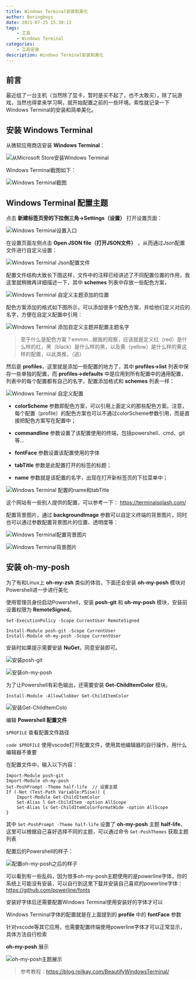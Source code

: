 ```yaml
---
title: Windows Terminal安装和美化
author: Boringboys
date: 2021-07-25 15:30:13
tags:
	- 工具
	- Windows Terminal
categories:
	- 工具安装
description: Windows Terminal安装和美化
---
```


## 前言
最近组了一台主机（当然除了显卡，暂时是买不起了，也不太敢买），除了玩游戏，当然也得拿来学习啊，就开始配置之前的一些环境。索性就记录一下Windows Terminal的安装和简单美化。

<!--more-->

## 安装 Windows Terminal

从微软应用商店安装 **Windows Terminal**：

![从Microsoft Store安装Windows Terminal](https://boringboys-1254394685.cos.ap-shanghai.myqcloud.com/img/Windows-Terminal-Install/%E4%BB%8EMicrosoft%20Store%E5%AE%89%E8%A3%85Windows%20Terminal.png)

Windows Terminal截图如下：

![Windows Terminal截图](https://boringboys-1254394685.cos.ap-shanghai.myqcloud.com/img/Windows-Terminal-Install/Windows%20Terminal%E6%88%AA%E5%9B%BE.png)

## Windows Terminal 配置主题

点击 **新建标签页旁的下拉倒三角->Settings（设置）** 打开设置页面：

![Windows Terminal设置入口](https://boringboys-1254394685.cos.ap-shanghai.myqcloud.com/img/Windows-Terminal-Install/Windows%20Terminal%E8%AE%BE%E7%BD%AE%E5%85%A5%E5%8F%A3.png)

在设置页面左侧点击 **Open JSON file（打开JSON文件）** ，从而通过Json配置文件进行自定义设置：

![Windows Terminal Json配置文件](https://boringboys-1254394685.cos.ap-shanghai.myqcloud.com/img/Windows-Terminal-Install/Windows%20Terminal%20Json%E9%85%8D%E7%BD%AE%E6%96%87%E4%BB%B6.png)

配置文件结构大致长下图这样，文件中的注释已经讲述了不同配置位置的作用，我这里就稍微再详细描述一下，其中 **schemes** 列表中存放一些配色方案，

![Windows Terminal 自定义主题添加的位置](https://boringboys-1254394685.cos.ap-shanghai.myqcloud.com/img/Windows-Terminal-Install/Windows%20Terminal%20%E8%87%AA%E5%AE%9A%E4%B9%89%E4%B8%BB%E9%A2%98%E6%B7%BB%E5%8A%A0%E7%9A%84%E4%BD%8D%E7%BD%AE.png)

配色方案添加的格式如下图所示，可以添加很多个配色方案，并给他们定义对应的名字，方便在自定义配置中引用：

![Windows Terminal 添加自定义主题并配置主题名字](https://boringboys-1254394685.cos.ap-shanghai.myqcloud.com/img/Windows-Terminal-Install/Windows%20Terminal%20%E6%B7%BB%E5%8A%A0%E8%87%AA%E5%AE%9A%E4%B9%89%E4%B8%BB%E9%A2%98%E5%B9%B6%E9%85%8D%E7%BD%AE%E4%B8%BB%E9%A2%98%E5%90%8D%E5%AD%97.png)

> 至于什么是配色方案？emmm...据我的观察，应该就是定义红（red）是什么样的红，黑（black）是什么样的黑，以及黄（yellow）是什么样的黄这样的配置，以此类推，（逃）

然后是 **profiles**，这里就是添加一些配置的地方了，其中 **profiles->list** 列表中保存一些单独的配置，而 **profiles->defaults** 中是应用到所有配置中的通用配置，列表中的每个配置都有自己的名字，配置添加格式和 **schemes** 列表一样：

![Windows Terminal 自定义配置](https://boringboys-1254394685.cos.ap-shanghai.myqcloud.com/img/Windows-Terminal-Install/Windows%20Terminal%20%E8%87%AA%E5%AE%9A%E4%B9%89%E9%85%8D%E7%BD%AE.png)

- **colorScheme** 参数即配色方案，可以引用上面定义的那些配色方案。注意，每个配置（profile）的配色方案也可以不通过colorScheme参数引用，而是直接把配色方案写在配置中；

- **commandline** 参数设置了该配置使用的终端，包括powershell、cmd、git等...

- **fontFace** 参数设置该配置使用的字体

- **tabTitle** 参数是此配置打开的标签的标题；

- **name** 参数就是该配置的名字，出现在打开新标签页的下拉菜单中；

![Windows Terminal 配置的name和tabTitle](https://boringboys-1254394685.cos.ap-shanghai.myqcloud.com/img/Windows-Terminal-Install/Windows%20Terminal%20%E9%85%8D%E7%BD%AE%E7%9A%84name%E5%92%8CtabTitle.png)

这个网站有一些别人提供的配置，可以参考一下：
https://terminalsplash.com/

配置背景图片，通过 **backgroundImage** 参数可以自定义终端的背景图片，同时也可以通过参数配置背景图片的位置、透明度等：

![Windows Terminal配置背景图片](https://boringboys-1254394685.cos.ap-shanghai.myqcloud.com/img/Windows-Terminal-Install/Windows%20Terminal%20%E9%85%8D%E7%BD%AE%E8%83%8C%E6%99%AF%E5%9B%BE%E7%89%87.png)

![Windows Terminal背景图片](https://boringboys-1254394685.cos.ap-shanghai.myqcloud.com/img/Windows-Terminal-Install/Windows%20Terminal%20%E8%83%8C%E6%99%AF%E5%9B%BE%E7%89%87.png)

## 安装 oh-my-posh

为了有和Linux上 **oh-my-zsh** 类似的体验，下面还会安装 **oh-my-posh** 模块对Powershell进一步进行美化

使用管理员身份启动Powershell，安装 **posh-git** 和 **oh-my-posh** 模块，安装前设置权限为 **RemoteSigned**。

```
Set-ExecutionPolicy -Scope CurrentUser RemoteSigned
```

```
Install-Module posh-git -Scope CurrentUser
Install-Module oh-my-posh -Scope CurrentUser
```

安装时如果提示需要安装 **NuGet**，同意安装即可。

![安装posh-git](https://boringboys-1254394685.cos.ap-shanghai.myqcloud.com/img/Windows-Terminal-Install/%E5%AE%89%E8%A3%85posh-git.png)

![安装oh-my-posh](https://boringboys-1254394685.cos.ap-shanghai.myqcloud.com/img/Windows-Terminal-Install/%E5%AE%89%E8%A3%85oh-my-posh.png)

为了让Powershell有彩色输出，还需要安装 **Get-ChildItemColor** 模块。

```
Install-Module -AllowClobber Get-ChildItemColor
```

![安装Get-ChildItemColo](https://boringboys-1254394685.cos.ap-shanghai.myqcloud.com/img/Windows-Terminal-Install/%E5%AE%89%E8%A3%85Get-ChildItemColor.png)

编辑 **Powershell 配置文件** 

`$PROFILE` 查看配置文件路径

`code $PROFILE` 使用vscode打开配置文件，使用其他编辑器的自行操作，用什么编辑器不重要

在配置文件中，输入以下内容：

```
Import-Module posh-git
Import-Module oh-my-posh
Set-PoshPrompt -Theme half-life  // 设置主题
If (-Not (Test-Path Variable:PSise)) {
    Import-Module Get-ChildItemColor
    Set-Alias l Get-ChildItem -option AllScope
    Set-Alias ls Get-ChildItemColorFormatWide -option AllScope
}
```

其中 `Set-PoshPrompt -Theme half-life` 设置了 **oh-my-posh** 主题 **half-life**，这里可以根据自己喜好选择不同的主题，可以通过命令 `Get-PoshThemes` 获取主题列表

配置后的Powershell的样子：

![配置oh-my-posh之后的样子](https://boringboys-1254394685.cos.ap-shanghai.myqcloud.com/img/Windows-Terminal-Install/%E9%85%8D%E7%BD%AEoh-my-posh%E4%B9%8B%E5%90%8E%E7%9A%84%E6%A0%B7%E5%AD%90.png)

可以看到有一些乱码，因为很多oh-my-posh主题使用的是powerline字体，你的系统上可能没有安装，可以自行到这里下载并安装自己喜欢的powerline字体：https://github.com/powerline/fonts

安装好字体后还需要配置Windows Terminal使用安装好的字体才可以

Windows Terminal字体的配置就是在上面提到的 **profile** 中的 **fontFace** 参数

针对vscode等其它应用，也需要配置终端使用powerline字体才可以正常显示，具体方法自行检索

**oh-my-posh** 展示

![oh-my-posh主题展示](https://boringboys-1254394685.cos.ap-shanghai.myqcloud.com/img/Windows-Terminal-Install/oh-my-posh%E4%B8%BB%E9%A2%98%E5%B1%95%E7%A4%BA.png)

>参考教程：https://blog.reilkay.com/BeautifyWindowsTerminal/